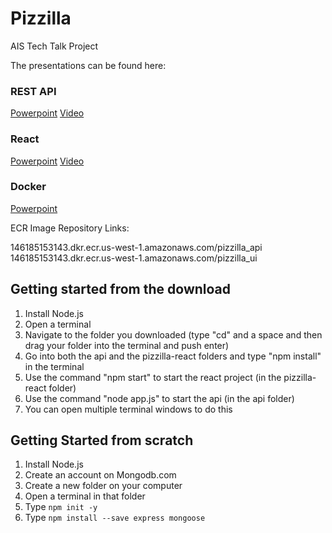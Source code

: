 # Pizzilla

AIS Tech Talk Project

The presentations can be found here:

### REST API

[Powerpoint](https://github.com/brycelund/Pizzilla/blob/master/Resources/REST-API.pptx?raw=true)
[Video](https://www.youtube.com/watch?v=ytwFg91xGyg)

### React

[Powerpoint](https://github.com/brycelund/Pizzilla/blob/master/Resources/React.pptx?raw=true)
[Video](https://www.youtube.com/watch?v=h8zyvK8Zobg&t=3s)

### Docker

[Powerpoint](https://github.com/brycelund/Pizzilla/blob/master/Resources/Docker.pptx?raw=true)

ECR Image Repository Links:

146185153143.dkr.ecr.us-west-1.amazonaws.com/pizzilla_api
146185153143.dkr.ecr.us-west-1.amazonaws.com/pizzilla_ui

## Getting started from the download

1. Install Node.js
1. Open a terminal
1. Navigate to the folder you downloaded (type "cd" and a space and then drag your folder into the terminal and push enter)
1. Go into both the api and the pizzilla-react folders and type "npm install" in the terminal
1. Use the command "npm start" to start the react project (in the pizzilla-react folder)
1. Use the command "node app.js" to start the api (in the api folder)
1. You can open multiple terminal windows to do this

## Getting Started from scratch

1. Install Node.js
1. Create an account on Mongodb.com
1. Create a new folder on your computer
1. Open a terminal in that folder
1. Type `npm init -y`
1. Type `npm install --save express mongoose`
